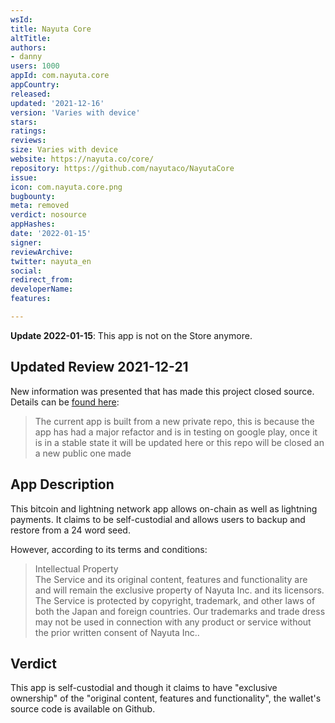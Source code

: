 ```yaml
---
wsId: 
title: Nayuta Core
altTitle: 
authors:
- danny
users: 1000
appId: com.nayuta.core
appCountry: 
released: 
updated: '2021-12-16'
version: 'Varies with device'
stars: 
ratings: 
reviews: 
size: Varies with device
website: https://nayuta.co/core/
repository: https://github.com/nayutaco/NayutaCore
issue: 
icon: com.nayuta.core.png
bugbounty: 
meta: removed
verdict: nosource
appHashes: 
date: '2022-01-15'
signer: 
reviewArchive: 
twitter: nayuta_en
social: 
redirect_from: 
developerName: 
features: 

---
```


**Update 2022-01-15**: This app is not on the Store anymore.

## Updated Review 2021-12-21

New information was presented that has made this project closed source. Details can be [found here](https://github.com/nayutaco/NayutaCore/issues/3):

> The current app is built from a new private repo, this is because the app has had a major refactor and is in testing on google play, once it is in a stable state it will be updated here or this repo will be closed an a new public one made

## App Description

This bitcoin and lightning network app allows on-chain as well as lightning payments. It claims to be self-custodial and allows users to backup and restore from a 24 word seed.

However, according to its terms and conditions:

> Intellectual Property<br>
> The Service and its original content, features and functionality are and will remain the exclusive property of Nayuta Inc. and its licensors. The Service is protected by copyright, trademark, and other laws of both the Japan and foreign countries. Our trademarks and trade dress may not be used in connection with any product or service without the prior written consent of Nayuta Inc..

## Verdict

This app is self-custodial and though it claims to have "exclusive ownership" of the "original content, features and functionality", the wallet's source code is available on Github.



